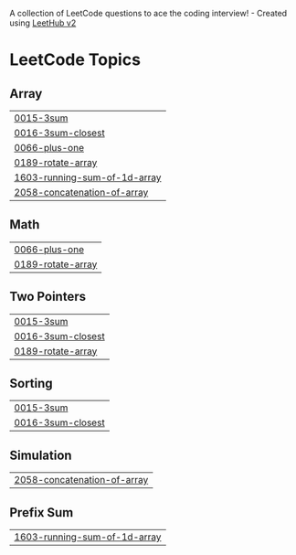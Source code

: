 A collection of LeetCode questions to ace the coding interview! - Created using [LeetHub v2](https://github.com/arunbhardwaj/LeetHub-2.0)
<!---LeetCode Topics Start-->
# LeetCode Topics
## Array
|  |
| ------- |
| [0015-3sum](https://github.com/Guna42/DSA-LEETCODE/tree/master/0015-3sum) |
| [0016-3sum-closest](https://github.com/Guna42/DSA-LEETCODE/tree/master/0016-3sum-closest) |
| [0066-plus-one](https://github.com/Guna42/DSA-LEETCODE/tree/master/0066-plus-one) |
| [0189-rotate-array](https://github.com/Guna42/DSA-LEETCODE/tree/master/0189-rotate-array) |
| [1603-running-sum-of-1d-array](https://github.com/Guna42/DSA-LEETCODE/tree/master/1603-running-sum-of-1d-array) |
| [2058-concatenation-of-array](https://github.com/Guna42/DSA-LEETCODE/tree/master/2058-concatenation-of-array) |
## Math
|  |
| ------- |
| [0066-plus-one](https://github.com/Guna42/DSA-LEETCODE/tree/master/0066-plus-one) |
| [0189-rotate-array](https://github.com/Guna42/DSA-LEETCODE/tree/master/0189-rotate-array) |
## Two Pointers
|  |
| ------- |
| [0015-3sum](https://github.com/Guna42/DSA-LEETCODE/tree/master/0015-3sum) |
| [0016-3sum-closest](https://github.com/Guna42/DSA-LEETCODE/tree/master/0016-3sum-closest) |
| [0189-rotate-array](https://github.com/Guna42/DSA-LEETCODE/tree/master/0189-rotate-array) |
## Sorting
|  |
| ------- |
| [0015-3sum](https://github.com/Guna42/DSA-LEETCODE/tree/master/0015-3sum) |
| [0016-3sum-closest](https://github.com/Guna42/DSA-LEETCODE/tree/master/0016-3sum-closest) |
## Simulation
|  |
| ------- |
| [2058-concatenation-of-array](https://github.com/Guna42/DSA-LEETCODE/tree/master/2058-concatenation-of-array) |
## Prefix Sum
|  |
| ------- |
| [1603-running-sum-of-1d-array](https://github.com/Guna42/DSA-LEETCODE/tree/master/1603-running-sum-of-1d-array) |
<!---LeetCode Topics End-->